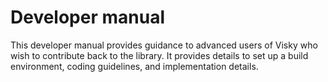 # Developer manual

This developer manual provides guidance to advanced users of Visky who wish to contribute back to the library. It provides details to set up a build environment, coding guidelines, and implementation details.
